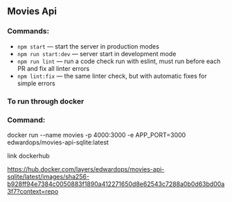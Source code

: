 ## Movies Api

### Commands:

- `npm start` &mdash; start the server in production modes
- `npm run start:dev` &mdash; server start in development mode
- `npm run lint` &mdash; run a code check run with eslint, must run before each PR and fix all linter errors
- `npm lint:fix` &mdash; the same linter check, but with automatic fixes for simple errors

### To run through docker

### Command:

docker run --name movies -p 4000:3000 -e APP_PORT=3000 edwardops/movies-api-sqlite:latest

link dockerhub

https://hub.docker.com/layers/edwardops/movies-api-sqlite/latest/images/sha256-b928ff94e7384c0050883f1890a412271650d8e62543c7288a0b0d63bd00a3f7?context=repo

